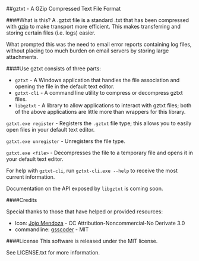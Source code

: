 ##gztxt - A GZip Compressed Text File Format

####What is this?
A .gztxt file is a standard .txt that has been compressed with [gzip]() to make transport more efficient. This makes transferring and storing certain files (i.e. logs) easier.

What prompted this was the need to email error reports containing log files, without placing too much burden on email servers by storing large attachments.

####Use
gztxt consists of three parts:

* `gztxt` - A Windows application that handles the file association and opening the file in the default text editor.
* `gztxt-cli` - A command line utility to compress or decompress gztxt files.
* `libgztxt` - A library to allow applications to interact with gztxt files; both of the above applications are little more than wrappers for this library.

`gztxt.exe register` - Registers the `.gztxt` file type; this allows you to easily open files in your default text editor.

`gztxt.exe unregister` - Unregisters the file type.

`gztxt.exe <file>` - Decompresses the file to a temporary file and opens it in your default text editor.

For help with `gztxt-cli`, run `gztxt-cli.exe --help` to receive the most current information.

Documentation on the API exposed by `libgztxt` is coming soon.

####Credits

Special thanks to those that have helped or provided resources:

* Icon: [Jojo Mendoza](http://www.deleket.com/) - CC Attribution-Noncommercial-No Derivate 3.0
* commandline: [gsscoder](https://github.com/gsscoder) - MIT


####License
This software is released under the MIT license.

See LICENSE.txt for more information.